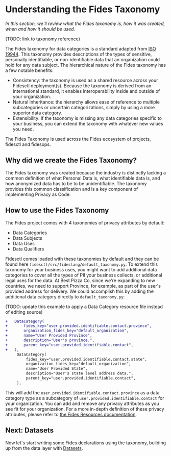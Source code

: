 # Understanding the Fides Taxonomy
_In this section, we'll review what the Fides taxonomy is, how it was created, when and how it should be used._

(TODO: link to taxonomy reference)

The Fides taxonomy for data categories is a standard adapted from [ISO 19944](https://www.iso.org/standard/79573.html). This taxonomy provides descriptions of the types of sensitive, personally identifiable, or non-identifiable data that an organization could hold for any data subject. The hierarchical nature of the Fides taxonomy has a few notable benefits:

* Consistency: the taxonomy is used as a shared resource across your Fidesctl deployment(s). Because the taxonomy is derived from an international standard, it enables interoperability inside and outside of your organization. 
* Natural inheritance: the hierarchy allows ease of reference to multiple subcategories or uncertain categorizations, simply by using a more superior data category.  
* Extensibility: if the taxonomy is missing any data categories specific to your business, you can extend the taxonomy with whatever new values you need. 

The Fides Taxonomy is used across the Fides ecosystem of projects, fidesctl and fidesops. 

## Why did we create the Fides Taxonomy?
The Fides taxonomy was created because the industry is distinctly lacking a common definition of what Personal Data is, what identifiable data is, and how anonymized data has to be to be unidentifiable. The taxonomy provides this common classification and is a key component of implementing Privacy as Code. 

## How to use the Fides Taxonomy
The Fides project comes with 4 taxonomies of privacy attributes by default:

* Data Categories
* Data Subjects
* Data Uses
* Data Qualifiers

Fidesctl comes loaded with these taxonomies by default and they can be found here `fidesctl/src/fideslang/default_taxonomy.py`. To extend this taxonomy for your business uses, you might want to add additional data categories to cover all the types of PII your business collects, or additional legal uses for the data. At Best Pizza Co, since we're expanding to new countries, we need to support Province, for example, as part of the user's provided address for delivery. We could accomplish this by adding the additional data category directly to `default_taxonomy.py`: 

(TODO: update this example to apply a Data Category resource file instead of editing source)

   ```diff
   +   DataCategory(
   +       fides_key="user.provided.identifiable.contact.province",
   +       organization_fides_key="default_organization",
   +       name="User Provided Province",
   +       description="User's province.",
   +       parent_key="user.provided.identifiable.contact",
   +   ),
        DataCategory(
            fides_key="user.provided.identifiable.contact.state",
            organization_fides_key="default_organization",
            name="User Provided State",
            description="User's state level address data.",
            parent_key="user.provided.identifiable.contact",
        ),
   ```

This will add the `user.provided.identifiable.contact.province` as a data category type as a subcategory of `user.provided.identifiable.contact` for your organization. You can add and remove any privacy attributes as you see fit for your organization.  For a more in-depth definition of these privacy attributes, please refer to [the Fides Resources documentation](../fides_resources.md). 

## Next: Datasets
Now let's start writing some Fides declarations using the taxonomy, building up from the data layer with [Datasets](dataset.md).